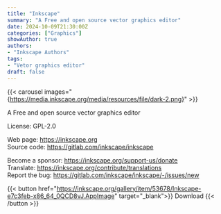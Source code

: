 ```yaml
---
title: "Inkscape"
summary: "A Free and open source vector graphics editor"
date: 2024-10-09T21:30:00Z
categories: ["Graphics"]
showAuthor: true
authors:
- "Inkscape Authors"
tags: 
- "Vetor graphics editor"
draft: false
---
```


{{< carousel images="{https://media.inkscape.org/media/resources/file/dark-2.png}" >}}

A Free and open source vector graphics editor

License: GPL-2.0

Web page: <https://inkscape.org>  
Source code: <https://gitlab.com/inkscape/inkscape>

Become a sponsor: <https://inkscape.org/support-us/donate>  
Translate: <https://inkscape.org/contribute/translations>  
Report the bug: <https://gitlab.com/inkscape/inkscape/-/issues/new>  

{{< button href="https://inkscape.org/gallery/item/53678/Inkscape-e7c3feb-x86_64_0QCD8vJ.AppImage" target="_blank">}}
Download
{{< /button >}}